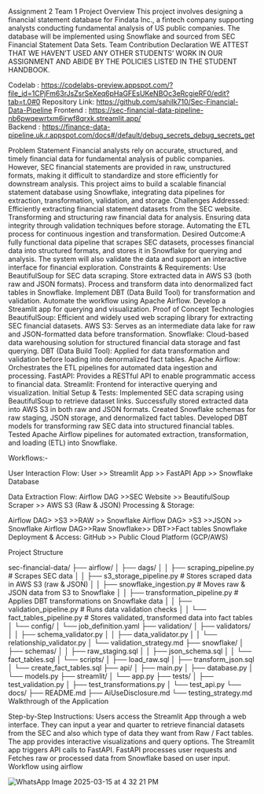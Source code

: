Assignment 2 Team 1
Project Overview
This project involves designing a financial statement database for Findata Inc., a fintech company supporting analysts conducting fundamental analysis of US public companies. The database will be implemented using Snowflake and sourced from SEC Financial Statement Data Sets.
Team Contribution Declaration
WE ATTEST THAT WE HAVEN’T USED ANY OTHER STUDENTS’ WORK IN OUR ASSIGNMENT AND ABIDE BY THE POLICIES LISTED IN THE STUDENT HANDBOOK.


Codelab : https://codelabs-preview.appspot.com/?file_id=1CPjFm63rJsZsrSeXeq6pHaGFEsUKeNBOc3eRcgieRF0/edit?tab=t.0#0
Repository Link: https://github.com/sahilk710/Sec-Financial-Data-Pipeline
Frontend : https://sec-financial-data-pipeline-nb6pwqewrtxm6irwf8qrxk.streamlit.app/  
Backend : https://finance-data-pipeline.uk.r.appspot.com/docs#/default/debug_secrets_debug_secrets_get


 


Problem Statement
Financial analysts rely on accurate, structured, and timely financial data for fundamental analysis of public companies. However, SEC financial statements are provided in raw, unstructured formats, making it difficult to standardize and store efficiently for downstream analysis. This project aims to build a scalable financial statement database using Snowflake, integrating data pipelines for extraction, transformation, validation, and storage.
Challenges Addressed:
Efficiently extracting financial statement datasets from the SEC website.
Transforming and structuring raw financial data for analysis.
Ensuring data integrity through validation techniques before storage.
Automating the ETL process for continuous ingestion and transformation.
Desired Outcome:A fully functional data pipeline that scrapes SEC datasets, processes financial data into structured formats, and stores it in Snowflake for querying and analysis. The system will also validate the data and support an interactive interface for financial exploration.
Constraints & Requirements:
Use BeautifulSoup for SEC data scraping.
Store extracted data in AWS S3 (both raw and JSON formats).
Process and transform data into denormalized fact tables in Snowflake.
Implement DBT (Data Build Tool) for transformation and validation.
Automate the workflow using Apache Airflow.
Develop a Streamlit app for querying and visualization.
Proof of Concept
 Technologies 
BeautifulSoup: Efficient and widely used web scraping library for extracting SEC financial datasets.
AWS S3: Serves as an intermediate data lake for raw and JSON-formatted data before transformation.
Snowflake: Cloud-based data warehousing solution for structured financial data storage and fast querying.
DBT (Data Build Tool): Applied for data transformation and validation before loading into denormalized fact tables.
Apache Airflow: Orchestrates the ETL pipelines for automated data ingestion and processing.
FastAPI: Provides a RESTful API to enable programmatic access to financial data.
Streamlit: Frontend for interactive querying and visualization.
Initial Setup & Tests:
Implemented SEC data scraping using BeautifulSoup to retrieve dataset links.
Successfully stored extracted data into AWS S3 in both raw and JSON formats.
Created Snowflake schemas for raw staging, JSON storage, and denormalized fact tables.
Developed DBT models for transforming raw SEC data into structured financial tables.
Tested Apache Airflow pipelines for automated extraction, transformation, and loading (ETL) into Snowflake.







Workflows:-

User Interaction Flow:
User >> Streamlit App >> FastAPI App >> Snowflake Database


Data Extraction Flow:
      Airflow DAG >>SEC Website >> BeautifulSoup Scraper >> AWS S3 (Raw & JSON)
Processing & Storage:

Airflow DAG> >S3 >>RAW >> Snowflake 
Airflow DAG> >S3 >>JSON >> Snowflake 
Airflow DAG>>Raw Snowflake>> DBT>>Fact tables Snowflake 
Deployment & Access:
GitHub >> Public Cloud Platform (GCP/AWS)










Project Structure

sec-financial-data/
├── airflow/
│   ├── dags/
│   │   ├── scraping_pipeline.py       # Scrapes SEC data
│   │   ├── s3_storage_pipeline.py     # Stores scraped data in AWS S3 (raw & JSON)
│   │   ├── snowflake_ingestion.py     # Moves raw & JSON data from S3 to Snowflake
│   │   ├── transformation_pipeline.py # Applies DBT transformations on Snowflake data
│   │   ├── validation_pipeline.py     # Runs data validation checks
│   │   └── fact_tables_pipeline.py    # Stores validated, transformed data into fact tables
│   └── config/
│       └── job_definition.yaml
├── validation/
│   ├── validators/
│   │   ├── schema_validator.py
│   │   ├── data_validator.py
│   │   └── relationship_validator.py
│   └── validation_strategy.md
├── snowflake/
│   ├── schemas/
│   │   ├── raw_staging.sql
│   │   ├── json_schema.sql
│   │   └── fact_tables.sql
│   └── scripts/
│       ├── load_raw.sql
│       ├── transform_json.sql
│       └── create_fact_tables.sql
├── api/
│   ├── main.py
│   ├── database.py
│   └── models.py
├── streamlit/
│   └── app.py
├── tests/
│   ├── test_validation.py
│   ├── test_transformations.py
│   └── test_api.py
└── docs/
    ├── README.md
    ├── AiUseDisclosure.md
    └── testing_strategy.md
Walkthrough of the Application

Step-by-Step Instructions:
Users access the Streamlit App through a web interface.
They can input a year and quarter to retrieve financial datasets from the SEC and also which type of data they want from Raw / Fact tables.
The app provides interactive visualizations and query options.
The Streamlit app triggers API calls to FastAPI.
FastAPI processes user requests and Fetches raw or processed data from Snowflake  based on user input.
Workflow using airflow 
 





![WhatsApp Image 2025-03-15 at 4 32 21 PM](https://github.com/user-attachments/assets/779e99e5-0fc6-4308-8214-93e7c4970bd7)
